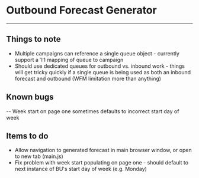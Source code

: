 # Outbound Forecast Generator

---

## Things to note

- Multiple campaigns can reference a single queue object - currently support a 1:1 mapping of queue to campaign
- Should use dedicated queues for outbound vs. inbound work - things will get tricky quickly if a single queue is being used as both an inbound forecast and outbound (WFM limitation more than anything)

## Known bugs

-- Week start on page one sometimes defaults to incorrect start day of week

## Items to do

- Allow navigation to generated forecast in main browser window, or open to new tab (main.js)
- Fix problem with week start populating on page one - should default to next instance of BU's start day of week (e.g. Monday)
